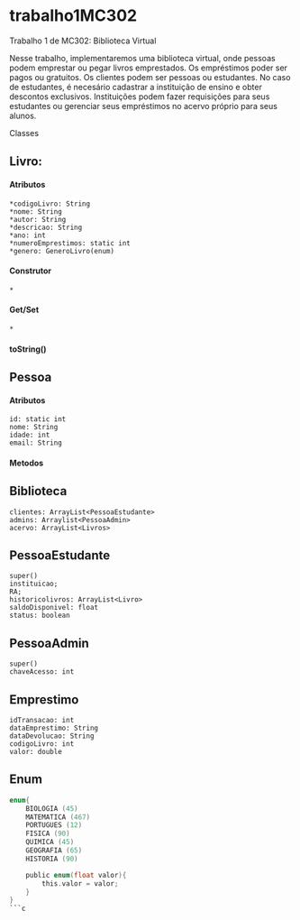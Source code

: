 # trabalho1MC302

Trabalho 1 de MC302: Biblioteca Virtual

Nesse trabalho, implementaremos uma biblioteca virtual, onde pessoas podem emprestar ou pegar livros emprestados. Os empréstimos poder ser pagos ou gratuitos. Os clientes podem ser pessoas ou estudantes. No caso de estudantes, é necesário cadastrar a instituição de ensino e obter descontos exclusivos. Instituições podem fazer requisições para seus estudantes ou gerenciar seus empréstimos no acervo próprio para seus alunos.

Classes

## Livro:
#### Atributos
	*codigoLivro: String
	*nome: String
	*autor: String
	*descricao: String
	*ano: int
	*numeroEmprestimos: static int
	*genero: GeneroLivro(enum)

#### Construtor
	*
#### Get/Set
	*
#### toString()
	
	 

## Pessoa
#### Atributos
	id: static int
	nome: String
	idade: int
	email: String
#### Metodos

## Biblioteca
	clientes: ArrayList<PessoaEstudante>
	admins: Arraylist<PessoaAdmin>
	acervo: ArrayList<Livros>

## PessoaEstudante
	super()
	instituicao;
	RA;
	historicolivros: ArrayList<Livro>
	saldoDisponivel: float
	status: boolean

## PessoaAdmin
	super()
	chaveAcesso: int

## Emprestimo
	idTransacao: int 
	dataEmprestimo: String
	dataDevolucao: String
	codigoLivro: int
	valor: double

## Enum

```c
enum{
	BIOLOGIA (45)
	MATEMATICA (467)
	PORTUGUES (12)
	FISICA (90)
	QUIMICA (45)
	GEOGRAFIA (65)
	HISTORIA (90)

	public enum(float valor){
		this.valor = valor;
	}
}
```c